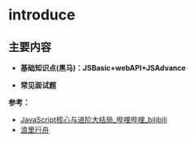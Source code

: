 # introduce

## 主要内容

- **基础知识点(黑马)：JSBasic+webAPI+JSAdvance**

- **常见面试题**

**参考：**

- [JavaScript核心与进阶大结局_哔哩哔哩_bilibili](https://www.bilibili.com/video/BV1Y84y1L7Nn/?p=200&spm_id_from=333.880.my_history.page.click&vd_source=592e40e3e456cbca5e66df60b04bf2d3)
- [浪里行舟](https://github.com/ljianshu/Blog)